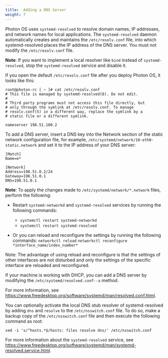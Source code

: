 ```yaml
---
title:  Adding a DNS Server
weight: 7
---
```


Photon OS uses `systemd-resolved` to resolve domain names, IP addresses, and network names for local applications. The `systemd-resolved` daemon automatically creates and maintains the `/etc/resolv.conf` file, into which systemd-resolved places the IP address of the DNS server. You must not modify the `/etc/resolv.conf` file.

**Note**: If you want to implement a local resolver like `bind` instead of `systemd-resolved`, stop the `systemd-resolved` service and disable it.

If you open the default `/etc/resolv.conf` file after you deploy Photon OS, it looks like this: 

	root@photon-rc [ ~ ]# cat /etc/resolv.conf
	# This file is managed by systemd-resolved(8). Do not edit.
	#
	# Third party programs must not access this file directly, but
	# only through the symlink at /etc/resolv.conf. To manage
	# resolv.conf(5) in a different way, replace the symlink by a
	# static file or a different symlink.

	nameserver 198.51.100.2

To add a DNS server, insert a DNS key into the Network section of the static network configuration file, for example,  `/etc/systemd/network/10-eth0-static.network` and set it to the IP address of your DNS server: 

	[Match]
	Name=e*

	[Network]
	Address=198.51.0.2/24
	Gateway=198.51.0.1
	DNS=198.51.0.1

**Note**: To apply the changes made to `/etc/systemd/network/*.network` files, perform the following:
- Restart `systemd-networkd` and `systemd-resolved` services by running the following commands:
  - `systemctl restart systemd-networkd`
  - `systemctl restart systemd-resolved`

- Or you can reload and reconfigure the settings by running the following commands:
   `networkctl reload` 
   `networkctl reconfigure *interface_name/index_number*`

Note: The advantage of using reload and reconfigure is that the settings of other interfaces are not disturbed and only the settings of the specific interface are reloaded and reconfigured.


If your machine is working with DHCP, you can add a DNS server by modifying the `/etc/systemd/resolved.conf--a` method.

For more information, see https://www.freedesktop.org/software/systemd/man/resolved.conf.html.

You can optionally activate the local DNS stub resolver of systemd-resolved by adding `dns` and `resolve` to the  `/etc/nsswitch.conf` file. To do so, make a backup copy of the `/etc/nsswitch.conf` file and then execute the following command as root:

	sed -i 's/^hosts.*$/hosts: files resolve dns/' /etc/nsswitch.conf

For more information about the `systemd-resolved` service, see https://www.freedesktop.org/software/systemd/man/systemd-resolved.service.html.